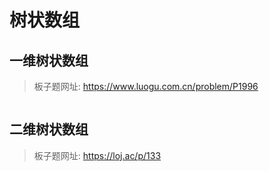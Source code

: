 # 树状数组

## 一维树状数组

> 板子题网址: https://www.luogu.com.cn/problem/P1996

```cpp

```

## 二维树状数组

> 板子题网址: https://loj.ac/p/133

```cpp

```
